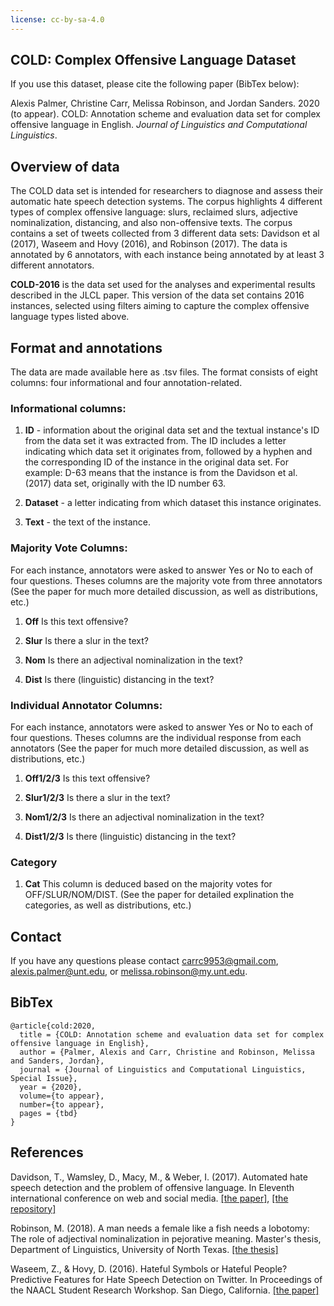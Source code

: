 ```yaml
---
license: cc-by-sa-4.0
---
```

## COLD: Complex Offensive Language Dataset

If you use this dataset, please cite the following paper (BibTex below):

Alexis Palmer, Christine Carr, Melissa Robinson, and Jordan Sanders. 2020 (to appear). COLD: Annotation scheme and evaluation data set for complex offensive language in English. *Journal of Linguistics and Computational Linguistics*. 

## Overview of data

The COLD data set is intended for researchers to diagnose and assess their automatic hate speech detection systems. The corpus highlights 4 different types of complex offensive language: slurs, reclaimed slurs, adjective nominalization, distancing, and also non-offensive texts. The corpus contains a set of tweets collected from 3 different data sets: Davidson et al (2017), Waseem and Hovy (2016), and Robinson (2017). The data is annotated by 6 annotators, with each instance being annotated by at least 3 different annotators.  

**COLD-2016** is the data set used for the analyses and experimental results described in the JLCL paper. This version of the data set contains 2016 instances, selected using filters aiming to capture the complex offensive language types listed above.

## Format and annotations

The data are made available here as .tsv files. The format consists of eight columns: four informational and four annotation-related.

### Informational columns:
1. **ID** - information about the original data set and the textual instance's ID from the data set it was extracted from. The ID includes a letter indicating which data set it originates from, followed by a hyphen and the corresponding ID of the instance in the original data set. For example: D-63 means that the instance is from the Davidson et al. (2017) data set, originally with the ID number 63.

2. **Dataset** - a letter indicating from which dataset this instance originates.
3. **Text** - the text of the instance.

### Majority Vote Columns:

For each instance, annotators were asked to answer Yes or No to each of four questions. Theses columns are the majority vote from three annotators (See the paper for much more detailed discussion, as well as distributions, etc.)

1. **Off** Is this text offensive?

2. **Slur** Is there a slur in the text?

3. **Nom** Is there an adjectival nominalization in the text?

4. **Dist** Is there (linguistic) distancing in the text?

### Individual Annotator Columns:
For each instance, annotators were asked to answer Yes or No to each of four questions. Theses columns are the individual response from each annotators (See the paper for much more detailed discussion, as well as distributions, etc.)

1. **Off1/2/3** Is this text offensive?

2. **Slur1/2/3** Is there a slur in the text?

3. **Nom1/2/3** Is there an adjectival nominalization in the text?

4. **Dist1/2/3** Is there (linguistic) distancing in the text?

### Category

1. **Cat** This column is deduced based on the majority votes for OFF/SLUR/NOM/DIST. (See the paper for detailed explination the categories, as well as distributions, etc.) 

## Contact
If you have any questions please contact carrc9953@gmail.com, alexis.palmer@unt.edu, or melissa.robinson@my.unt.edu.

## BibTex

```
@article{cold:2020,
  title = {COLD: Annotation scheme and evaluation data set for complex offensive language in English},
  author = {Palmer, Alexis and Carr, Christine and Robinson, Melissa and Sanders, Jordan}, 
  journal = {Journal of Linguistics and Computational Linguistics, Special Issue},
  year = {2020},
  volume={to appear},
  number={to appear},
  pages = {tbd}
}
```

## References

Davidson, T., Wamsley, D., Macy, M., & Weber, I. (2017). Automated hate speech detection and 
the problem of offensive language. In Eleventh international conference on web and 
social media. <a href="https://aaai.org/ocs/index.php/ICWSM/ICWSM17/paper/view/15665">[the paper]</a>, <a href="https://github.com/t-davidson/hate-speech-and-offensive-language">[the repository]</a>

Robinson, M. (2018). A man needs a female like a fish needs a lobotomy: The role of adjectival 
nominalization in pejorative meaning. Master's thesis, Department of Linguistics, University of North Texas.
<a href="https://digital.library.unt.edu/ark:/67531/metadc1157617/m2/1/high_res_d/ROBINSON-THESIS-2018.pdf">[the thesis]</a>

Waseem, Z., & Hovy, D. (2016). Hateful Symbols or Hateful People? Predictive Features for 
Hate Speech Detection on Twitter. In Proceedings of the NAACL Student Research Workshop. San Diego, California.
<a href="https://www.aclweb.org/anthology/N16-2013/">[the paper]</a>